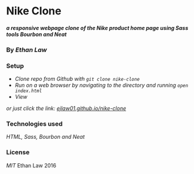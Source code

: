 # Nike Clone

#### _a responsive webpage clone of the Nike product home page using Sass tools Bourbon and Neat_

### By _**Ethan Law**_

### Setup

* _Clone repo from Github with `git clone nike-clone`_
* _Run on a web browser by navigating to the directory and running `open index.html`_
* _View_

_or just click the link: [ejlaw01.github.io/nike-clone](https://ejlaw01.github.io/nike-clone)_

### Technologies used

_HTML, Sass, Bourbon and Neat_

### License

_MIT_ Ethan Law 2016
